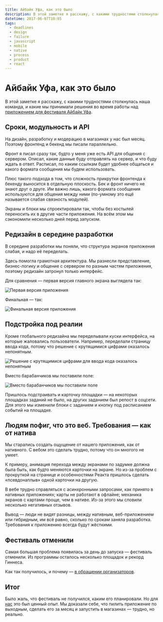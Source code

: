```yaml
---
title: Айбайк Уфа, как это было
description: В этой заметке я расскажу, с какими трудностями столкнулась наша команда, и какие мы принимали решения во время работы над приложением для фестиваля Айбайк Уфа.
datetime: 2017-06-07T10:05
tags:
  - deadlines
  - design
  - failure
  - javascript
  - mobile
  - native
  - process
  - product
  - react
---
```


# Айбайк Уфа, как это было

В этой заметке я расскажу, с какими трудностями столкнулась наша команда, и какие мы принимали решения во время работы над [приложением для фестиваля Айбайк Уфа](https://game.ibikeufa.ru).

## Сроки, модульность и API

На дизайн, разработку и модерацию в магазинах у нас был месяц. Поэтому фронтенд и бекенд мы писали параллельно.

Фронт я писал сразу так, будто у меня уже есть API для общения с сервером. Описал, какие данные буду отправлять на сервер, и что буду ждать в ответ. Расписал, по каким ссылкам будет удобнее общаться и какого формата сообщения мы будем использовать.

Плюс такого подхода в том, что сложность прикрутки фронтенда к бекенду выносится в отдельную плоскость. Бек и фронт ничего не знают друг о друге. Им важно лишь, какого формата сообщения используются для общения между ними (по-умному это ещё называется слабая связность модулей).

Экраны и блоки мы спроектировали так, чтобы без костылей переносить их в другие части приложения. На всём этом мы сэкономили несколько дней перед запуском.

## Редизайн в середине разработки

В середине разработки мы поняли, что структура экранов приложения слабая, и надо её переделать.

Здесь помогла грамотная архитектура. Мы разнесли представление, бизнес-логику и общение с сервером по разным частям приложения, поэтому редизайн затронул только интерфейс.

Для сравнения — первая версия главного экрана выглядела так:

![Первая версия приложения](./old-main.webp)

Финальная — так:

![Финальная версия приложения](./new-main.webp)

## Подстройка под реалии

Кроме глобального редизайна мы переделывали куски интерфейса, на которые жаловались пользователи.
Например, переделали страницу ввода кода, потому что решение с крутящимися цифрами оказалось непонятным.

![Решение с крутящимися цифрами для ввода кода оказалось непонятным](./old-code.webp)

Вместо барабанчиков мы поставили поле:

![Вместо барабанчиков мы поставили поле](./new-code.webp)

Пришлось подстраивать и карточку площадки — на некоторых площадках заданий не было, на других заданием был репост в соцсети. Для этого мы изменили блоки с заданием и кнопку под расписанием событий на площадке.

## Людям пофиг, что это веб. Требования — как от натива

Мы старались создать ощущение от нашего приложения, как от нативного. С вебом это сделать трудно, потому что он многого не умеет.

К примеру, анимация перехода между экранами по задумке должна была быть, как будто меняются карточки на экране. Но из-за проблем с прокруткой на странице и особенностями Реакта пришлось сделать «псевдонаплыв» одной карточки на другую.

В вебе трудно справляться с асинхронными запросами, как принято в нативных приложениях; карты не работают в офлайне; механика экранов с картами проще, чем в нативе. Из-за этого мы словили несколько негативных отзывов.

Вывод — люди не видят разницы, между нативным, веб-приложением или гибридным, им всё равно, сколько по срокам заняла разработка. Требования к приложению всегда будут жёсткими.

## Фестиваль отменили

Самая большая проблема появилась за день до запуска — фестиваль отменили. Из программы осталось несколько площадок и рекорд Гиннеса.

Как так получилось, и почему — [в обращении организаторов](https://vk.com/ibikeufa?w=wall-122711751_2490).

## Итог

Было жаль, что фестиваль не получился, каким его планировали. Но для [нас](https://game.ibikeufa.ru/static/team.html) это был ценный опыт. Мы доказали себе, что пилить приложение по выходным, сделать его за месяц и запустить в магазинах — трудно, но реально.

